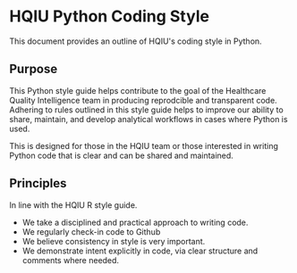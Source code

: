 # HQIU Python Coding Style

This document provides an outline of HQIU's coding style in Python.

## Purpose

This Python style guide helps contribute to the goal of the Healthcare Quality Intelligence team in producing reprodcible and transparent code. Adhering to rules outlined in this style guide helps to improve our ability to share, maintain, and develop analytical workflows in cases where Python is used. 

This is designed for those in the HQIU team or those interested in writing Python code that is clear and can be shared and maintained.

## Principles

In line with the HQIU R style guide.

* We take a disciplined and practical approach to writing code.
* We regularly check-in code to Github
* We believe consistency in style is very important.
* We demonstrate intent explicitly in code, via clear structure and comments where needed.

